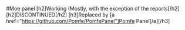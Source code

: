 #Moe panel
[h2]Working (Mostly, with the exception of the reports[/h2]
[h2]DISCONTINUED[/h2]
[h3]Replaced by [a href="https://github.com/Pomfe/PomfePanel"]Pomfe Panel[/a][/h3]
